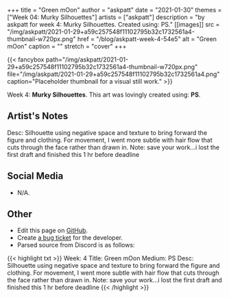 +++
title =       "Green mOon"
author =      "askpatt"
date =        "2021-01-30"
themes =      ["Week 04: Murky Silhouettes"]
artists =     ["askpatt"]
description = "by askpatt for week 4: Murky Silhouettes. Created using: PS."
[[images]]
      src = "/img/askpatt/2021-01-29+a59c257548f11102795b32c1732561a4-thumbnail-w720px.png"
      href = "/blog/askpatt-week-4-54e5"
      alt = "Green mOon"
      caption = ""
      stretch = "cover"
+++

{{< fancybox path="/img/askpatt/2021-01-29+a59c257548f11102795b32c1732561a4-thumbnail-w720px.png" file="/img/askpatt/2021-01-29+a59c257548f11102795b32c1732561a4.png" caption="Placeholder thumbnail for a visual still work." >}}


Week 4: **Murky Silhouettes**. This art was lovingly created using: **PS**.

## Artist's Notes

Desc: Silhouette using negative space and texture to bring forward the figure  and clothing. For movement, I went more subtle with hair flow that cuts through the face rather than drawn in. 
Note: save your work...i lost the first draft and finished this 1 hr before deadline

## Social Media

- N/A.

## Other

- Edit this page on [GitHub](https://github.com/teaminkling/web-refresh/edit/main/content/blog/askpatt-week-4-54e5.md).
- Create [a bug ticket](https://github.com/teaminkling/web-refresh/issues/new?assignees=&labels=bug&template=problem-report.md&title=) for the developer.
- Parsed source from Discord is as follows:

{{< highlight txt >}}
Week: 4
Title: Green mOon
Medium: PS
Desc: Silhouette using negative space and texture to bring forward the figure  and clothing. For movement, I went more subtle with hair flow that cuts through the face rather than drawn in. 
Note: save your work...i lost the first draft and finished this 1 hr before deadline
{{< /highlight >}}